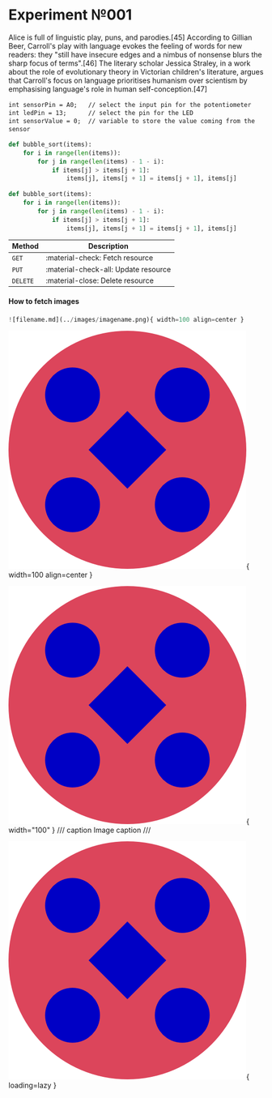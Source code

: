 # Experiment №001

Alice is full of linguistic play, puns, and parodies.[45] According to Gillian Beer, Carroll's play with language evokes the feeling of words for new readers: they "still have insecure edges and a nimbus of nonsense blurs the sharp focus of terms".[46] The literary scholar Jessica Straley, in a work about the role of evolutionary theory in Victorian children's literature, argues that Carroll's focus on language prioritises humanism over scientism by emphasising language's role in human self-conception.[47]

```
int sensorPin = A0;   // select the input pin for the potentiometer
int ledPin = 13;      // select the pin for the LED
int sensorValue = 0;  // variable to store the value coming from the sensor
```


``` py title="bubble_sort.py"
def bubble_sort(items):
    for i in range(len(items)):
        for j in range(len(items) - 1 - i):
            if items[j] > items[j + 1]:
                items[j], items[j + 1] = items[j + 1], items[j]
```

``` py hl_lines="2 3"
def bubble_sort(items):
    for i in range(len(items)):
        for j in range(len(items) - 1 - i):
            if items[j] > items[j + 1]:
                items[j], items[j + 1] = items[j + 1], items[j]
```

| Method      | Description                          |
| ----------- | ------------------------------------ |
| `GET`       | :material-check:     Fetch resource  |
| `PUT`       | :material-check-all: Update resource |
| `DELETE`    | :material-close:     Delete resource |

#### How to fetch images

``` py title="image markdown"
![filename.md](../images/imagename.png){ width=100 align=center }
```

![ex001.md](../images/5logo_sp.png){ width=100 align=center }


![ex001.md](../images/5logo_sp.png){ width="100" }
/// caption
Image caption
///


![ex001.md](../images/5logo_sp.png){ loading=lazy }